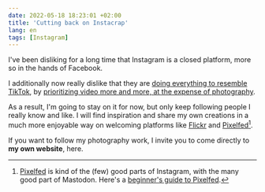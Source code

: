 ```yaml
---
date: 2022-05-18 18:23:01 +02:00
title: 'Cutting back on Instacrap'
lang: en
tags: [Instagram]
---
```


I've been disliking for a long time that Instagram is a closed platform, more so in the hands of Facebook.

I additionally now really dislike that they are [doing everything to resemble TikTok](https://www.newstatesman.com/science-tech/2021/07/instagram-pivot-video-tiktok-mosseri-reels-marks-end-social-media-we-know-it), by [prioritizing video more and more, at the expense of photography](https://www.washingtonpost.com/technology/2021/07/02/instagram-tiktok-videos/).

As a result, I'm going to stay on it for now, but only keep following people I really know and like. I will find inspiration and share my own creations in a much more enjoyable way on welcoming platforms like [Flickr](https://www.flickr.com/photos/nicolas-hoizey/) and [Pixelfed](https://pixelfed.social/nhoizey)[^pixelfed].

[^pixelfed]: [Pixelfed](https://pixelfed.org/) is kind of the (few) good parts of Instagram, with the many good part of Mastodon. Here's a [beginner's guide to Pixelfed](https://write.wien.rocks/paula/beginners-guide-to-pixelfed).

If you want to follow my photography work, I invite you to come directly to **my own website**, here.
